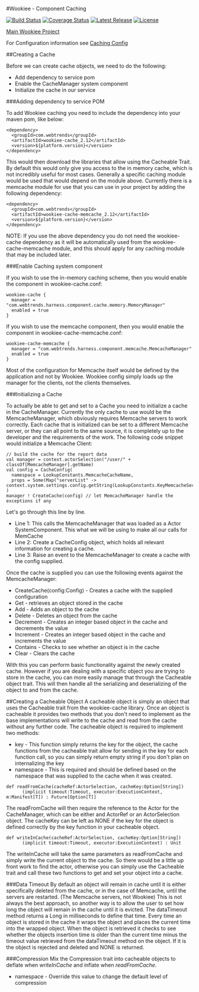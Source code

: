 #Wookiee - Component Caching

[![Build Status](https://travis-ci.org/oracle/wookiee-cache.svg?branch=master)](https://travis-ci.org/oracle/wookiee-cache) [![Coverage Status](https://coveralls.io/repos/oracle/wookiee-cache/badge.svg?branch=master&service=github)](https://coveralls.io/github/oracle/wookiee-cache?branch=master) [![Latest Release](https://img.shields.io/github/release/oracle/wookiee-cache.svg)](https://github.com/oracle/wookiee-cache/releases) [![License](http://img.shields.io/:license-Apache%202-red.svg)](http://www.apache.org/licenses/LICENSE-2.0.txt)

[Main Wookiee Project](https://github.com/oracle/wookiee)

For Configuration information see [Caching Config](docs/config.md)

##Creating a Cache

Before we can create cache objects, we need to do the following:

* Add dependency to service pom
* Enable the CacheManager system component
* Initialize the cache in our service

###Adding dependency to service POM

To add Wookiee caching you need to include the dependency into your maven pom, like below:
```
<dependency>
  <groupId>com.webtrends</groupId>
  <artifactId>wookiee-cache_2.12</artifactId>
  <version>${platform.version}</version>
</dependency>
```
This would then download the libraries that allow using the Cacheable Trait. By default this would only give you access to the in memory cache, which is not incredibly useful for most cases. Generally a specific caching module would be used that would depend on the module above. Currently there is a memcache module for use that you can use in your project by adding the following dependency:
```
<dependency>
  <groupId>com.webtrends</groupId>
  <artifactId>wookiee-cache-memcache_2.12</artifactId>
  <version>${platform.version}</version>
</dependency>
```
NOTE: If you use the above dependency you do not need the wookiee-cache dependency as it will be automatically used from the wookiee-cache-memcache module, and this should apply for any caching module that may be included later.

###Enable Caching system component

If you wish to use the in-memory caching scheme, then you would enable the component in wookiee-cache.conf:
```
wookiee-cache {
  manager = "com.webtrends.harness.component.cache.memory.MemoryManager"
  enabled = true
}
```
If you wish to use the memcache component, then you would enable the component in wookiee-cache-memcache.conf:
```
wookiee-cache-memcache {
  manager = "com.webtrends.harness.component.memcache.MemcacheManager"
  enabled = true
}
```

Most of the configuration for Memcache itself would be defined by the application and not by Wookiee. Wookiee config simply loads up the manager for the clients, not the clients themselves. 

###Initializing a Cache

To actually be able to get and set to a Cache you need to initialize a cache in the CacheManager. Currently the only cache to use would be the MemcacheManager, which obviously requires Memcache servers to work correctly. Each cache that is initialized can be set to a different Memcache server, or they can all point to the same source, it is completely up to the developer and the requirements of the work. 
The following code snippet would initialize a Memcache Client:
```
// build the cache for the report data
val manager = context.actorSelection("/user/" + classOf[MemcacheManager].getName)
val config = CacheConfig(
  namespace = LookupConstants.MemcacheCacheName,
  props = Some(Map("serverList" -> context.system.settings.config.getString(LookupConstants.KeyMemcacheServer)))
)
manager ! CreateCache(config) // let MemcacheManager handle the exceptions if any
```
Let's go through this line by line.

* Line 1: This calls the MemcacheManager that was loaded as a Actor SystemComponent. This what we will be using to make all our calls for MemCache
* Line 2: Create a CacheConfig object, which holds all relevant information for creating a cache.
* Line 3: Raise an event to the MemcacheManager to create a cache with the config supplied.

Once the cache is supplied you can use the following events against the MemcacheManager:

* CreateCache(config:Config) - Creates a cache with the supplied configuration
* Get - retrieves an object stored in the cache
* Add - Adds an object to the cache
* Delete - Deletes an object from the cache
* Decrement - Creates an integer based object in the cache and decrements the value
* Increment - Creates an integer based object in the cache and increments the value
* Contains - Checks to see whether an object is in the cache
* Clear - Clears the cache

With this you can perform basic functionality against the newly created cache. However if you are dealing with a specific object you are trying to store in the cache, you can more easily manage that through the Cacheable object trait. This will then handle all the serializing and deserializing of the object to and from the cache.

##Creating a Cacheable Object
A cacheable object is simply an object that uses the Cacheable trait from the wookiee-cache library. Once an object is cacheable it provides two methods that you don't need to implement as the base implementations will write to the cache and read from the cache without any further code.
The cacheable object is required to implement two methods:

* key - This function simply returns the key for the object, the cache functions from the cacheable trait allow for sending in the key for each function call, so you can simply return empty string if you don't plan on internalizing the key
* namespace - This is required and should be defined based on the namespace that was supplied to the cache when it was created.

```
def readFromCache(cacheRef:ActorSelection, cacheKey:Option[String])
      (implicit timeout:Timeout, executor:ExecutionContext, m:Manifest[T]) : Future[Option[T]]
```
The readFromCache will then require the reference to the Actor for the CacheManager, which can be either and ActorRef or an ActorSelection object. The cacheKey can be left as NONE if the key for the object is defined correctly by the key function in your cacheable object.
```
def writeInCache(cacheRef:ActorSelection, cacheKey:Option[String])
      (implicit timeout:Timeout, executor:ExecutionContext) : Unit
```
The writeInCache will take the same parameters as readFromCache and simply write the current object to the cache. So there would be a little up front work to find the actor, otherwise you can simply use the Cacheable trait and call these two functions to get and set your object into a cache.

###Data Timeout
By default an object will remain in cache until it is either specifically deleted from the cache, or in the case of Memcache, until the servers are restarted. (The Memcache servers, not Wookiee) 
This is not always the best approach, so another way is to allow the user to set how long the object will remain in the cache until it is evicted. The dataTimeout method returns a Long in milliseconds to define that time. Every time an object is stored in the cache it wraps the object and places the current time into the wrapped object. When the object is retrieved it checks to see whether the objects insertion time is older than the current time minus the timeout value retrieved from the dataTimeout method on the object. If it is the object is rejected and deleted and NONE is returned.

###Compression
Mix the Compression trait into cacheable objects to deflate when _writeInCache_ and inflate when _readFromCache_.

* namespace - Override this value to change the default level of compression
